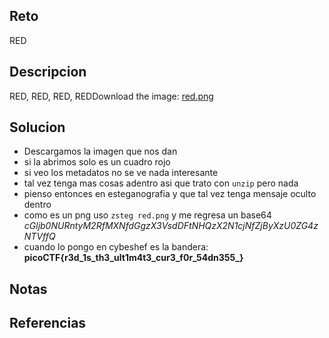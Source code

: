 
## Reto
RED
## Descripcion
RED, RED, RED, REDDownload the image: [red.png](https://challenge-files.picoctf.net/c_verbal_sleep/831307718b34193b288dde31e557484876fb84978b5818e2627e453a54aa9ba6/red.png)
## Solucion
- Descargamos la imagen que nos dan
- si la abrimos solo es un cuadro rojo
- si veo los metadatos no se ve nada interesante
- tal vez tenga mas cosas adentro asi que trato con `unzip` pero nada
- pienso entonces en esteganografia y que tal vez tenga mensaje oculto dentro
- como es un png uso `zsteg red.png` y me regresa un base64 *cGljb0NURntyM2RfMXNfdGgzX3VsdDFtNHQzX2N1cjNfZjByXzU0ZG4zNTVffQ*
- cuando lo pongo en cybeshef es la bandera: **picoCTF{r3d_1s_th3_ult1m4t3_cur3_f0r_54dn355_}**
## Notas

## Referencias
